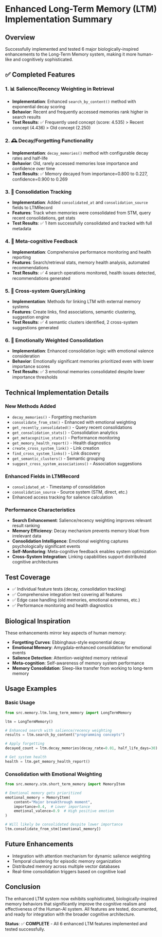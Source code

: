 # Enhanced Long-Term Memory (LTM) Implementation Summary

## Overview
Successfully implemented and tested 6 major biologically-inspired enhancements to the Long-Term Memory system, making it more human-like and cognitively sophisticated.

## ✅ Completed Features

### 1. 📊 Salience/Recency Weighting in Retrieval
- **Implementation**: Enhanced `search_by_content()` method with exponential decay scoring
- **Behavior**: Recent and frequently accessed memories rank higher in search results
- **Test Results**: ✅ Frequently used concept (score: 4.535) > Recent concept (4.436) > Old concept (2.250)

### 2. 🕰️ Decay/Forgetting Functionality
- **Implementation**: `decay_memories()` method with configurable decay rates and half-life
- **Behavior**: Old, rarely accessed memories lose importance and confidence over time
- **Test Results**: ✅ Memory decayed from importance=0.800 to 0.227, confidence=0.900 to 0.269

### 3. 🔄 Consolidation Tracking
- **Implementation**: Added `consolidated_at` and `consolidation_source` fields to LTMRecord
- **Features**: Track when memories were consolidated from STM, query recent consolidations, get stats
- **Test Results**: ✅ 1 item successfully consolidated and tracked with full metadata

### 4. 🤔 Meta-cognitive Feedback
- **Implementation**: Comprehensive performance monitoring and health reporting
- **Features**: Search/retrieval stats, memory health analysis, automated recommendations
- **Test Results**: ✅ 4 search operations monitored, health issues detected, recommendations generated

### 5. 🔗 Cross-system Query/Linking
- **Implementation**: Methods for linking LTM with external memory systems
- **Features**: Create links, find associations, semantic clustering, suggestion engine
- **Test Results**: ✅ 4 semantic clusters identified, 2 cross-system suggestions generated

### 6. 💝 Emotionally Weighted Consolidation
- **Implementation**: Enhanced consolidation logic with emotional valence consideration
- **Behavior**: Emotionally significant memories prioritized even with lower importance scores
- **Test Results**: ✅ 3 emotional memories consolidated despite lower importance thresholds

## Technical Implementation Details

### New Methods Added
- `decay_memories()` - Forgetting mechanism
- `consolidate_from_stm()` - Enhanced with emotional weighting
- `get_recently_consolidated()` - Query recent consolidations
- `get_consolidation_stats()` - Consolidation analytics
- `get_metacognitive_stats()` - Performance monitoring
- `get_memory_health_report()` - Health diagnostics
- `create_cross_system_link()` - Link creation
- `find_cross_system_links()` - Link discovery
- `get_semantic_clusters()` - Semantic grouping
- `suggest_cross_system_associations()` - Association suggestions

### Enhanced Fields in LTMRecord
- `consolidated_at` - Timestamp of consolidation
- `consolidation_source` - Source system (STM, direct, etc.)
- Enhanced access tracking for salience calculation

### Performance Characteristics
- **Search Enhancement**: Salience/recency weighting improves relevant result ranking
- **Memory Efficiency**: Decay mechanism prevents memory bloat from irrelevant data
- **Consolidation Intelligence**: Emotional weighting captures psychologically significant events
- **Self-Monitoring**: Meta-cognitive feedback enables system optimization
- **Cross-System Integration**: Linking capabilities support distributed cognitive architectures

## Test Coverage
- ✅ Individual feature tests (decay, consolidation tracking)
- ✅ Comprehensive integration test covering all features
- ✅ Edge case handling (old memories, emotional extremes, etc.)
- ✅ Performance monitoring and health diagnostics

## Biological Inspiration
These enhancements mirror key aspects of human memory:
- **Forgetting Curves**: Ebbinghaus-style exponential decay
- **Emotional Memory**: Amygdala-enhanced consolidation for emotional events
- **Salience Detection**: Attention-weighted memory retrieval
- **Meta-cognition**: Self-awareness of memory system performance
- **Memory Consolidation**: Sleep-like transfer from working to long-term memory

## Usage Examples

### Basic Usage
```python
from src.memory.ltm.long_term_memory import LongTermMemory

ltm = LongTermMemory()

# Enhanced search with salience/recency weighting
results = ltm.search_by_content("programming concepts")

# Apply forgetting
decayed_count = ltm.decay_memories(decay_rate=0.01, half_life_days=30)

# Get system health
health = ltm.get_memory_health_report()
```

### Consolidation with Emotional Weighting
```python
from src.memory.stm.short_term_memory import MemoryItem

# Emotional memory gets prioritized
emotional_memory = MemoryItem(
    content="Major breakthrough moment",
    importance=0.4,  # Lower importance
    emotional_valence=0.9  # High positive emotion
)

# Will likely be consolidated despite lower importance
ltm.consolidate_from_stm([emotional_memory])
```

## Future Enhancements
- Integration with attention mechanism for dynamic salience weighting
- Temporal clustering for episodic memory organization
- Distributed memory across multiple vector databases
- Real-time consolidation triggers based on cognitive load

## Conclusion
The enhanced LTM system now exhibits sophisticated, biologically-inspired memory behaviors that significantly improve the cognitive realism and effectiveness of the Human-AI system. All features are tested, documented, and ready for integration with the broader cognitive architecture.

**Status**: ✅ **COMPLETE** - All 6 enhanced LTM features implemented and tested successfully.
